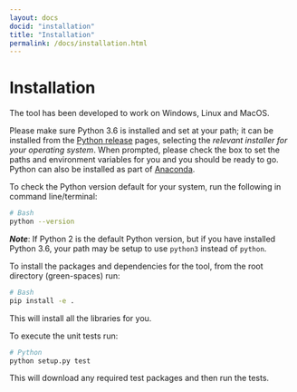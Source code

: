```yaml
---
layout: docs
docid: "installation"
title: "Installation"
permalink: /docs/installation.html
---
```


# Installation

The tool has been developed to work on Windows, Linux and MacOS. 

Please make sure Python 3.6 is installed and set at your path; it can be installed from the [Python release](https://www.python.org/downloads/release/python-360/) pages, selecting the *relevant installer for your operating system*. When prompted, please check the box to set the paths and environment variables for you and you should be ready to go. Python can also be installed as part of [Anaconda](https://www.anaconda.com/download/).

To check the Python version default for your system, run the following in command line/terminal:

```bash
# Bash
python --version
```
   
**_Note_**: If Python 2 is the default Python version, but if you have installed Python 3.6, your path may be setup to use `python3` instead of `python`.
   
To install the packages and dependencies for the tool, from the root directory (green-spaces) run:

```bash
# Bash
pip install -e .
```

This will install all the libraries for you.

To execute the unit tests run:

```python
# Python
python setup.py test
```

This will download any required test packages and then run the tests.

